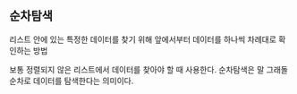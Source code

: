 ## 순차탐색

리스트 안에 있는 특정한 데이터를 찾기 위해 앞에서부터 데이터를 하나씩 차례대로 확인하는 방법

보통 정렬되지 않은 리스트에서 데이터를 찾아야 할 때 사용한다.
순차탐색은 말 그래돌 순차로 데이터를 탐색한다는 의미이다.

